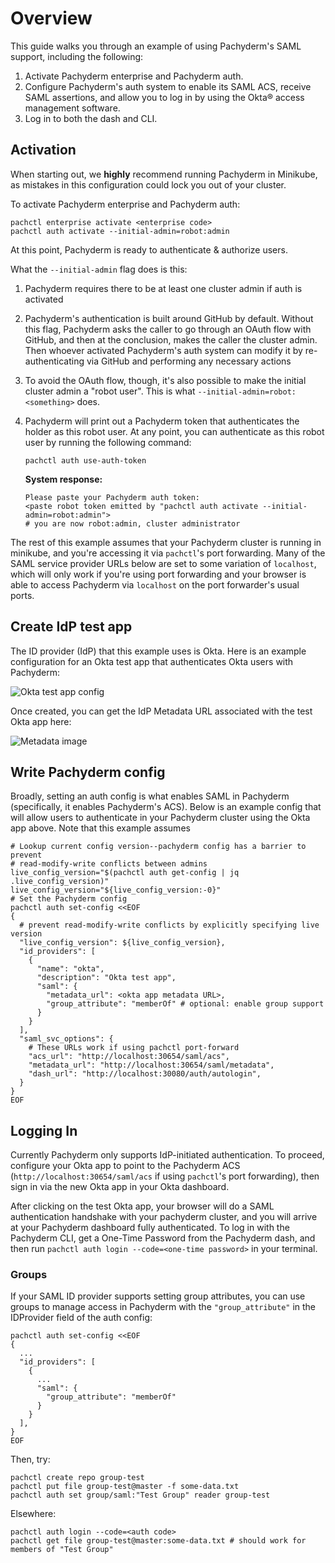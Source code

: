 # Overview

This guide walks you through an example of using Pachyderm's SAML support, including the
following:

1. Activate Pachyderm enterprise and Pachyderm auth.
2. Configure Pachyderm's auth system to enable its SAML ACS, receive SAML
   assertions, and allow you to log in by using the Okta® access management
   software.
3. Log in to both the dash and CLI.

## Activation

When starting out, we **highly** recommend running Pachyderm in Minikube, as
mistakes in this configuration could lock you out of your cluster.

To activate Pachyderm enterprise and Pachyderm auth:

```
pachctl enterprise activate <enterprise code>
pachctl auth activate --initial-admin=robot:admin
```

At this point, Pachyderm is ready to authenticate & authorize users.

What the `--initial-admin` flag does is this:
1. Pachyderm requires there to be at least one cluster admin if auth is
   activated
2. Pachyderm's authentication is built around GitHub by default. Without this
   flag, Pachyderm asks the caller to go through an OAuth flow with GitHub, and
   then at the conclusion, makes the caller the cluster admin. Then whoever
   activated Pachyderm's auth system can modify it by re-authenticating via
   GitHub and performing any necessary actions
3. To avoid the OAuth flow, though, it's also possible to make the initial
   cluster admin a "robot user". This is what
   `--initial-admin=robot:<something>` does.
4. Pachyderm will print out a Pachyderm token that authenticates the holder as
   this robot user. At any point, you can authenticate as this robot user by
   running the following command:

   ```shell
   pachctl auth use-auth-token
   ```

   **System response:**

   ```shell
   Please paste your Pachyderm auth token:
   <paste robot token emitted by "pachctl auth activate --initial-admin=robot:admin">
   # you are now robot:admin, cluster administrator
   ```

The rest of this example assumes that your Pachyderm cluster is running in
minikube, and you're accessing it via `pachctl`'s port forwarding. Many of the
SAML service provider URLs below are set to some variation of `localhost`,
which will only work if you're using port forwarding and your browser is able
to access Pachyderm via `localhost` on the port forwarder's usual ports.

## Create IdP test app
The ID provider (IdP) that this example uses is Okta. Here is an example
configuration for an Okta test app that authenticates Okta users
with Pachyderm:

![Okta test app config](https://raw.githubusercontent.com/pachyderm/pachyderm/handle_requests_crewjam/doc/auth/okta_form.png)

Once created, you can get the IdP Metadata URL associated with the test Okta
app here:

![Metadata image](https://raw.githubusercontent.com/pachyderm/pachyderm/handle_requests_crewjam/doc/auth/IdPMetadata_highlight.png)

## Write Pachyderm config
Broadly, setting an auth config is what enables SAML in Pachyderm
(specifically, it enables Pachyderm's ACS). Below is an example config that will
allow users to authenticate in your Pachyderm cluster using the Okta app above.
Note that this example assumes

```
# Lookup current config version--pachyderm config has a barrier to prevent
# read-modify-write conflicts between admins
live_config_version="$(pachctl auth get-config | jq .live_config_version)"
live_config_version="${live_config_version:-0}"
# Set the Pachyderm config
pachctl auth set-config <<EOF
{
  # prevent read-modify-write conflicts by explicitly specifying live version
  "live_config_version": ${live_config_version},
  "id_providers": [
    {
      "name": "okta",
      "description": "Okta test app",
      "saml": {
        "metadata_url": <okta app metadata URL>,
        "group_attribute": "memberOf" # optional: enable group support
      }
    }
  ],
  "saml_svc_options": {
    # These URLs work if using pachctl port-forward
    "acs_url": "http://localhost:30654/saml/acs",
    "metadata_url": "http://localhost:30654/saml/metadata",
    "dash_url": "http://localhost:30080/auth/autologin",
  }
}
EOF
```

## Logging In
Currently Pachyderm only supports IdP-initiated authentication. To proceed,
configure your Okta app to point to the Pachyderm ACS
(`http://localhost:30654/saml/acs` if using `pachctl`'s port forwarding), then
sign in via the new Okta app in your Okta dashboard.

After clicking on the test Okta app, your browser will do a SAML authentication
handshake with your pachyderm cluster, and you will arrive at your Pachyderm
dashboard fully authenticated. To log in with the Pachyderm CLI, get a One-Time
Password from the Pachyderm dash, and then run `pachctl auth login
--code=<one-time password>` in your terminal.

### Groups
If your SAML ID provider supports setting group attributes, you can use groups to manage access in Pachyderm with the `"group_attribute"` in the IDProvider field of the auth config:
```
pachctl auth set-config <<EOF
{
  ...
  "id_providers": [
    {
      ...
      "saml": {
        "group_attribute": "memberOf"
      }
    }
  ],
}
EOF
```

Then, try:
```
pachctl create repo group-test
pachctl put file group-test@master -f some-data.txt
pachctl auth set group/saml:"Test Group" reader group-test
```

Elsewhere:
```
pachctl auth login --code=<auth code>
pachctl get file group-test@master:some-data.txt # should work for members of "Test Group"
```

